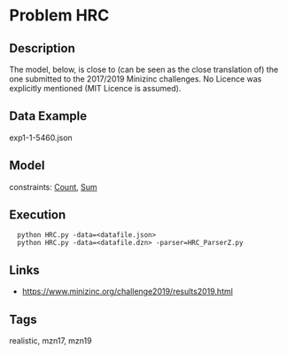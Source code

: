 # Problem HRC
## Description
The model, below, is close to (can be seen as the close translation of) the one submitted to the 2017/2019 Minizinc challenges.
No Licence was explicitly mentioned (MIT Licence is assumed).

## Data Example
  exp1-1-5460.json

## Model
  constraints: [Count](http://pycsp.org/documentation/constraints/Count), [Sum](http://pycsp.org/documentation/constraints/Sum)

## Execution
```
  python HRC.py -data=<datafile.json>
  python HRC.py -data=<datafile.dzn> -parser=HRC_ParserZ.py
```

## Links
  - https://www.minizinc.org/challenge2019/results2019.html

## Tags
  realistic, mzn17, mzn19
